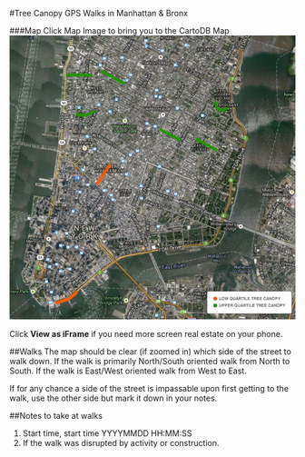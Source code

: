 #Tree Canopy GPS Walks in Manhattan & Bronx

###Map
Click Map Image to bring you to the CartoDB Map
[![CartoDB Map](images/tree_walks.png)](http://cdb.io/1qAqJ6l)

Click <strong>View as iFrame</strong> if you need more screen real estate on your phone. 

##Walks
The map should be clear (if zoomed in) which side of the street to walk down. If the walk is primarily North/South oriented walk from North to South. If the walk is East/West oriented walk from West to East. 

If for any chance a side of the street is impassable upon first getting to the walk, use the other side but mark it down in your notes. 

##Notes to take at walks
1. Start time, start time YYYYMMDD HH:MM:SS
2. If the walk was disrupted by activity or construction.
